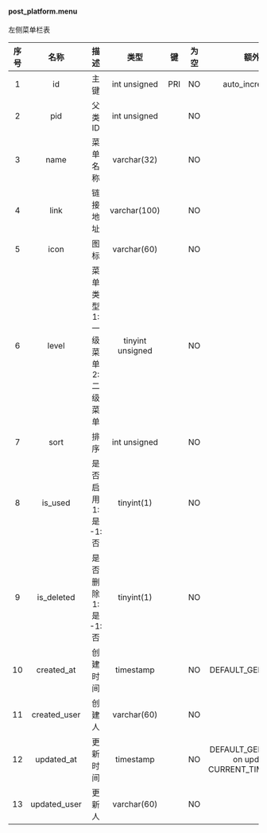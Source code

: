 #### post_platform.menu 
左侧菜单栏表

| 序号 | 名称 | 描述 | 类型 | 键 | 为空 | 额外 | 默认值 |
| :--: | :--: | :--: | :--: | :--: | :--: | :--: | :--: |
| 1 | id | 主键 | int unsigned | PRI | NO | auto_increment |  |
| 2 | pid | 父类ID | int unsigned |  | NO |  | 0 |
| 3 | name | 菜单名称 | varchar(32) |  | NO |  |  |
| 4 | link | 链接地址 | varchar(100) |  | NO |  |  |
| 5 | icon | 图标 | varchar(60) |  | NO |  |  |
| 6 | level | 菜单类型 1:一级菜单 2:二级菜单 | tinyint unsigned |  | NO |  | 1 |
| 7 | sort | 排序 | int unsigned |  | NO |  | 0 |
| 8 | is_used | 是否启用 1:是 -1:否 | tinyint(1) |  | NO |  | 1 |
| 9 | is_deleted | 是否删除 1:是  -1:否 | tinyint(1) |  | NO |  | -1 |
| 10 | created_at | 创建时间 | timestamp |  | NO | DEFAULT_GENERATED | CURRENT_TIMESTAMP |
| 11 | created_user | 创建人 | varchar(60) |  | NO |  |  |
| 12 | updated_at | 更新时间 | timestamp |  | NO | DEFAULT_GENERATED on update CURRENT_TIMESTAMP | CURRENT_TIMESTAMP |
| 13 | updated_user | 更新人 | varchar(60) |  | NO |  |  |
